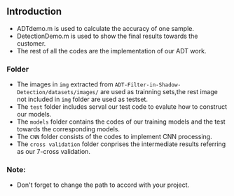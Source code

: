 ## Introduction
 * ADTdemo.m is used to calculate the accuracy of one sample.<br>
 * DetectionDemo.m is used to show the final results towards the customer.<br>
 * The rest of all the codes are the implementation of our ADT work.
 
 ### Folder 
* The images in `img` extracted from `ADT-Filter-in-Shadow-Detection/datasets/images/` are used as trainning sets,the rest     image not included in `img` folder are used as testset.
* The `test` folder includes serval our test code to evalute how to construct our models.
* The `models` folder contains the codes of our training models and the test towards the corresponding models.
* The `CNN` folder consists of the codes to implement CNN processing.
* The `cross validation` folder conprises the intermediate results referring as our 7-cross validation.  

### Note:
* Don't forget to change the path to accord with your project.
